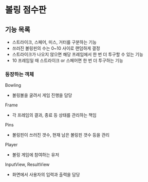 # 볼링 점수판

## 기능 목록

- 스트라이크, 스페어, 미스, 거터를 구분하는 기능
- 쓰러진 볼링핀의 수는 0~10 사이로 랜덤하게 결정
- 스트라이크가 나오지 않으면 해당 프레임에서 한 번 더 투구할 수 있는 기능
- 10 프레임일 때 스트라이크 or 스페어면 한 번 더 투구하는 기능

### 등장하는 객체

Bowling
- 볼링볼을 굴려서 게임 진행을 담당

Frame
- 각 프레임의 결과, 종료 등 상태를 관리하는 책임

Pins
- 볼링핀이 쓰러진 갯수, 현재 남은 볼링핀 갯수 등을 관리

Player
- 볼링 게임에 참여하는 유저

InputView, ResultView
- 화면에서 사용자의 입력과 출력을 담당
